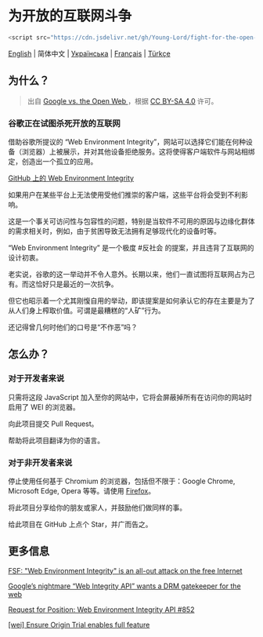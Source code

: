# 为开放的互联网斗争

```javascript
<script src="https://cdn.jsdelivr.net/gh/Young-Lord/fight-for-the-open-web@main/openweb.js" defer async></script>
```

[English](./README.md) | 简体中文 | [Українська](./README.uk-UA.md) | [Français](./README.fr-FR.md) | [Türkçe](./README.tr.md)

## 为什么？

> 出自 [Google vs. the Open Web
](https://interpeer.io/blog/2023/07/google-vs-the-open-web/)，根据 [CC BY-SA 4.0](https://creativecommons.org/licenses/by-sa/4.0) 许可。

### 谷歌正在试图杀死开放的互联网

借助谷歌所提议的 “Web Environment Integrity”，网站可以选择它们能在何种设备（浏览器）上被展示，并对其他设备拒绝服务。这将使得客户端软件与网站相绑定，创造出一个孤立的应用。

[GitHub 上的 Web Environment Integrity](https://github.com/RupertBenWiser/Web-Environment-Integrity/blob/main/explainer.md)

如果用户在某些平台上无法使用受他们推崇的客户端，这些平台将会受到不利影响。

这是一个事关可访问性与包容性的问题，特别是当软件不可用的原因与边缘化群体的需求相关时，例如，由于贫困导致无法拥有足够现代化的设备时等。

“Web Environment Integrity” 是一个极度 #反社会 的提案，并且违背了互联网的设计初衷。

老实说，谷歌的这一举动并不令人意外。长期以来，他们一直试图将互联网占为己有。而这恰好只是最近的一次抗争。

但它也昭示着一个尤其刚愎自用的举动，即该提案是如何承认它的存在主要是为了从人们身上榨取价值。可谓是最糟糕的“人矿”行为。

还记得曾几何时他们的口号是“不作恶”吗？

## 怎么办？

### 对于开发者来说

只需将这段 JavaScript 加入至你的网站中，它将会屏蔽掉所有在访问你的网站时启用了 WEI 的浏览器。

向此项目提交 Pull Request。

帮助将此项目翻译为你的语言。

### 对于非开发者来说

停止使用任何基于 Chromium 的浏览器，包括但不限于：Google Chrome, Microsoft Edge, Opera 等等。请使用 [Firefox](https://www.mozilla.org/zh-CN/firefox/new/)。

将此项目分享给你的朋友或家人，并鼓励他们做同样的事。

给此项目在 GitHub 上点个 Star，并广而告之。

## 更多信息

[FSF: "Web Environment Integrity" is an all-out attack on the free Internet](https://www.fsf.org/blogs/community/web-environment-integrity-is-an-all-out-attack-on-the-free-internet)

[Google’s nightmare “Web Integrity API” wants a DRM gatekeeper for the web](https://arstechnica.com/gadgets/2023/07/googles-web-integrity-api-sounds-like-drm-for-the-web/)

[Request for Position: Web Environment Integrity API #852](https://github.com/mozilla/standards-positions/issues/852)

[\[wei\] Ensure Origin Trial enables full feature](https://github.com/chromium/chromium/commit/6f47a22906b2899412e79a2727355efa9cc8f5bd)
